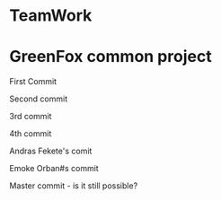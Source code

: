 # TeamWork
GreenFox common project
=======================

First Commit

Second commit

3rd commit

4th commit

Andras Fekete's comit

Emoke Orban#s commit

Master commit - is it still possible?

